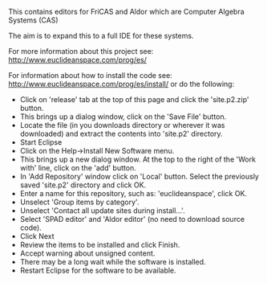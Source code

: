 This contains editors for FriCAS and Aldor which are Computer Algebra Systems (CAS)

The aim is to expand this to a full IDE for these systems.

For more information about this project see: http://www.euclideanspace.com/prog/es/

For information about how to install the code see: http://www.euclideanspace.com/prog/es/install/
or do the following:

* Click on 'release' tab at the top of this page and click the 'site.p2.zip' button.
* This brings up a dialog window, click on the 'Save File' button.
* Locate the file (in you downloads directory or wherever it was downloaded) and extract the contents into 'site.p2' directory.
* Start Eclipse
* Click on the Help->Install New Software menu.
* This brings up a new dialog window. At the top to the right of the 'Work with' line, click on the 'add' button.
* In 'Add Repository' window click on 'Local' button. Select the previously saved 'site.p2' directory and click OK.
* Enter a name for this repository, such as: 'euclideanspace', click OK.
* Unselect 'Group items by category'.
* Unselect 'Contact all update sites during install...'.
* Select 'SPAD editor' and 'Aldor editor' (no need to download source code).
* Click Next
* Review the items to be installed and click Finish.
* Accept warning about unsigned content.
* There may be a long wait while the software is installed.
* Restart Eclipse for the software to be available.